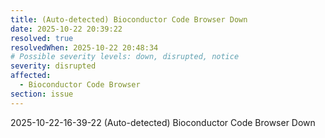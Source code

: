 ```yaml
---
title: (Auto-detected) Bioconductor Code Browser Down
date: 2025-10-22 20:39:22
resolved: true
resolvedWhen: 2025-10-22 20:48:34
# Possible severity levels: down, disrupted, notice
severity: disrupted
affected:
  - Bioconductor Code Browser
section: issue
---
```


2025-10-22-16-39-22 (Auto-detected) Bioconductor Code Browser Down

